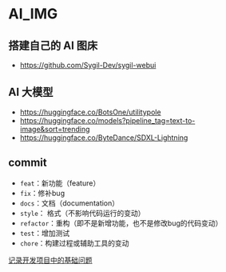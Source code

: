 # AI_IMG
## 搭建自己的 AI 图床
- https://github.com/Sygil-Dev/sygil-webui
## AI 大模型
- https://huggingface.co/BotsOne/utilitypole
- https://huggingface.co/models?pipeline_tag=text-to-image&sort=trending
- https://huggingface.co/ByteDance/SDXL-Lightning
## commit
- `feat`：新功能（feature）
- `fix`：修补bug
- `docs`：文档（documentation）
- `style`： 格式（不影响代码运行的变动）
- `refactor`：重构（即不是新增功能，也不是修改bug的代码变动）
- `test`：增加测试
- `chore`：构建过程或辅助工具的变动

[记录开发项目中的基础问题](./process.md)
